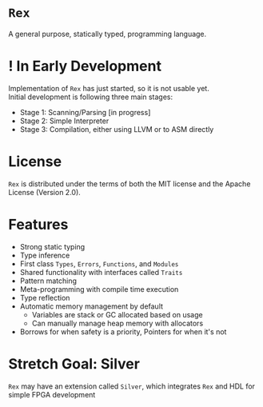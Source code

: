# `Rex`
A general purpose, statically typed, programming language.

# ! In Early Development
Implementation of `Rex` has just started, so it is not usable yet.  
Initial development is following three main stages:
- Stage 1: Scanning/Parsing [in progress]
- Stage 2: Simple Interpreter
- Stage 3: Compilation, either using LLVM or to ASM directly

# License
`Rex` is distributed under the terms of both the MIT license and the Apache License (Version 2.0).

# Features
- Strong static typing
- Type inference
- First class `Types`, `Errors`, `Functions`, and `Modules`
- Shared functionality with interfaces called `Traits`
- Pattern matching
- Meta-programming with compile time execution
- Type reflection
- Automatic memory management by default
    - Variables are stack or GC allocated based on usage
    - Can manually manage heap memory with allocators
- Borrows for when safety is a priority, Pointers for when it's not

# Stretch Goal: Silver
`Rex` may have an extension called `Silver`, which integrates `Rex` and HDL for simple FPGA development
